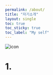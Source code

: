 ```yaml
---
permalink: /about/
title: "자기소개"
layout: single
toc: true
toc_sticky: true
toc_label: "My self"
---
```


![icon](/assets/logo.ico/apple-icon-120x120.png)

# 1. 